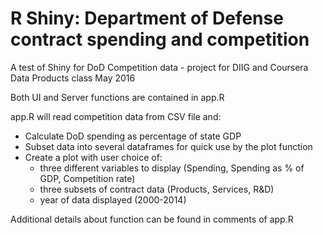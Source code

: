 # R Shiny: Department of Defense contract spending and competition
A test of Shiny for DoD Competition data - project for DIIG and Coursera Data Products class May 2016

Both UI and Server functions are contained in app.R

app.R will read competition data from CSV file and:
  * Calculate DoD spending as percentage of state GDP
  * Subset data into several dataframes for quick use by the plot function
  * Create a plot with user choice of:
    - three different variables to display (Spending, Spending as % of GDP, Competition rate)
    - three subsets of contract data (Products, Services, R&D)
    - year of data displayed (2000-2014)

Additional details about function can be found in comments of app.R
